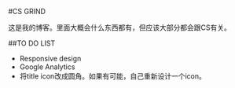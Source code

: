 #CS GRIND

这是我的博客。里面大概会什么东西都有，但应该大部分都会跟CS有关。

##TO DO LIST

* Responsive design
* Google Analytics
* 将title icon改成圆角。如果有可能，自己重新设计一个icon。

